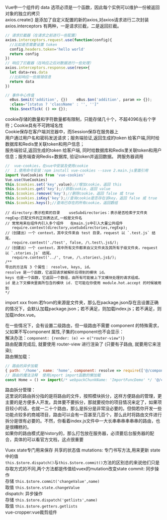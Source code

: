 Vue中一个组件的 data 选项必须是一个函数，因此每个实例可以维护一份被返回对象的独立的拷贝  
axios.create()	是添加了自定义配置的新的axios,对axios请求进行二次封装		axios.interceptors 有两种，一是请求拦截，二是返回拦截。  
```JavaScript
// 请求拦截器（在请求之前进行一些配置）
axios.interceptors.request.use(function(config){
  //比如是否需要设置 token
  config.headers.token='hello world'
  return config
})
// 响应了拦截器（在响应之后对数据进行一些处理）
axios.interceptors.response.use(res=>{
  let data=res.data
  //比如响应一些报错信息
  return data
})
```
```JavaScript
// 事件中心传值
  eBus.$emit('addition', {})	eBus.$on('addition', param => {});
  :class="[status ? 'className' : '', '']"
  this.$nextTick( () => {});
```
cookie存储的数量和字符数量都有限制，只能存储几十个，不超4096左右个字符；Cookie具有不可跨域名性  
Cookie保存在客户端浏览器中，而Session保存在服务器上  
用户通过用户名和密码发送请求；服务端验证,返回生成的token 给客户端,同时给数据库和Redis里关联token和用户信息；  
服务端验证,返回生成的token 给客户端,  同时给数据库和Redis里关联token和用户信息；服务端查询Redis+数据库, 验证token并返回数据。	跨服务器调用
```JavaScript
//  vue-cookies，在vue中安装及使用cookie
//  1.使用命令安装：npm install vue-cookies --save	2.main.js里面引用
import VueCookies from 'vue-cookies'
Vue.use(VueCookies)
this.$cookies.set('key',value);//增加cookie，返回 this
this.$cookies.get('key');//获取cookie，返回 value
this.$cookies.remove('key');//删除cookie，返回 false 或 true
this.$cookies.isKey('key');//查询cookie是否存在该key，返回 false 或 true
this.$cookies.keys();//查询已存在的所有cookie，返回数组
```
```
// directory:表示检索的目录	useSubdirectories：表示是否检索子文件夹	regExp:匹配文件的正则表达式,一般是文件名
// 常常用来在组件内引入多个组件   在main.js中引入大量公共组件
   require.context(directory,useSubdirectories,regExp);
//（创建出）一个 context，其中文件来自 test 目录，request 以 `.test.js` 结尾。
   require.context('./test', false, /\.test\.js$/);
//（创建出）一个 context，其中所有文件都来自父文件夹及其所有子级文件夹，request 以 `.stories.js` 结尾。
   require.context('../', true, /\.stories\.js$/);
/**
导出的方法有 3 个属性： resolve, keys, id。  
resolve 是一个函数，它返回请求被解析后得到的模块 id。  
keys 也是一个函数，它返回一个数组，由所有可能被上下文模块处理的请求组成。 
id 是上下文模块里面所包含的模块 id. 它可能在你使用 module.hot.accept 的时候被用到
*/
```
import xxx from:若from的来源是文件夹，那么在package.json存在且设置正确的情况下，会默认加载package.json；若不满足，则加载index.js；若不满足，则加载index.vue。 

在一些情况下，会有设置二级路由，但一级路由不需要 component 的特殊需求，父如果不写component 属性,子集的component也不会显示：  
解决办法：`component: {render: (e) => e("router-view")}`  
路由配置完成后, 就要使用 router-view 进行渲染了 (只要有子路由, 就要用它来渲染);  
路由懒加载：
```JavaScript
// 路由的异步加载
{ path: '/home', name: 'home', component: resolve => require(['@/components/home'],resolve) }
// 路由的魔法注释  使用import import函数的懒加载
const Home = () => import(/* webpackChunkName: 'ImportFuncDemo' */ '@/components/home')
```
路由拆分管理：  
这里说的路由拆分指的是将路由的文件，按照模块拆分，这样方便路由的管理，更主要的是方便多人开发。具体要不要拆分，那就要视你的项目情况来定了，如果项目较小的话，也就一二十个路由，那么是拆分是非常没必要的。但倘若你开发一些功能点较多的商城项目，路由可以会有一百甚至几百个，那么此时将路由文件进行拆分是很有必要的。不然，你看着index.js文件中一大长串串串串串串的路由，也是很糟糕的。  
如果你的路由模式是history的，那么打包放在服务器，必须要后台服务器的配合，具体的可以看官方文档，这点很重要

Vuex  state专门用来保存 共享的状态值	 mutations: 专门书写方法,用来更新 state 中的值  
`this.$store.dispatch()`与`this.$store.commit()`方法的区别总的来说他们只是存取方式的不同,两个方法都是传值给vuex的mutation改变state
commit: 同步操作  
  存储 `this.$store.commit('changeValue',name)`  
  取值 `this.$store.state.changeValue`  
dispatch: 异步操作  
  存储 `this.$store.dispatch('getlists',name)`  
  取值 `this.$store.getters.getlists`  
vue-cropper:vue裁剪组件
